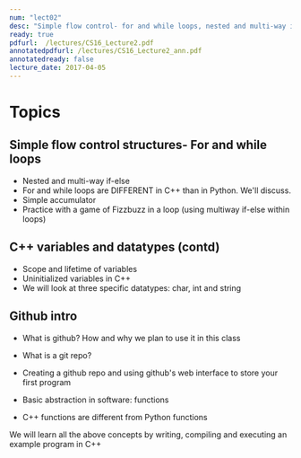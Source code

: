 ```yaml
---
num: "lect02"
desc: "Simple flow control- for and while loops, nested and multi-way if-else"
ready: true
pdfurl:  /lectures/CS16_Lecture2.pdf
annotatedpdfurl: /lectures/CS16_Lecture2_ann.pdf
annotatedready: false
lecture_date: 2017-04-05
---
```


# Topics

## Simple flow control structures- For and while loops
* Nested and multi-way if-else 
* For and while loops are DIFFERENT in C++ than in Python. We'll discuss.
* Simple accumulator
* Practice with a game of Fizzbuzz in a loop (using multiway if-else within loops)
 
## C++ variables and datatypes (contd)
* Scope and lifetime of variables
* Uninitialized variables in C++
* We will look at three specific datatypes: char, int and string

## Github intro
* What is github? How and why we plan to use it in this class
* What is a git repo?
* Creating a github repo and using github's web interface to store your first program


* Basic abstraction in software: functions
* C++ functions are different from Python functions





We will learn all the above concepts by writing, compiling and executing an example program in C++
